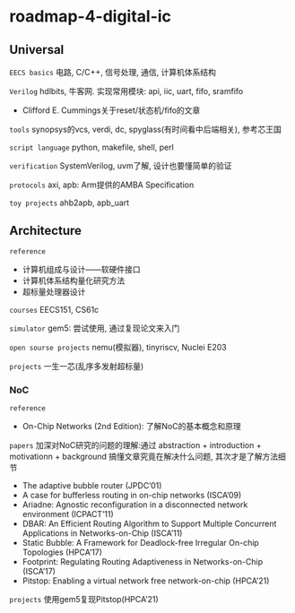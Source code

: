 # roadmap-4-digital-ic

## Universal
`EECS basics` 电路, C/C++, 信号处理, 通信, 计算机体系结构

`Verilog` hdlbits, 牛客网. 实现常用模块: api, iic, uart, fifo, sramfifo
- Clifford E. Cummings关于reset/状态机/fifo的文章

`tools` synopsys的vcs, verdi, dc, spyglass(有时间看中后端相关), 参考芯王国

`script language` python, makefile, shell, perl

`verification` SystemVerilog, uvm了解, 设计也要懂简单的验证

`protocols` axi, apb: Arm提供的AMBA Specification

`toy projects` ahb2apb, apb_uart


## Architecture
`reference`
- 计算机组成与设计——软硬件接口
- 计算机体系结构量化研究方法
- 超标量处理器设计

`courses` EECS151, CS61c

`simulator` gem5: 尝试使用, 通过复现论文来入门

`open sourse projects` nemu(模拟器), tinyriscv, Nuclei E203

`projects` 一生一芯(乱序多发射超标量)

### NoC
`reference`
- On-Chip Networks (2nd Edition): 了解NoC的基本概念和原理

`papers` 加深对NoC研究的问题的理解:通过 abstraction + introduction + motivationn + background 搞懂文章究竟在解决什么问题, 其次才是了解方法细节

- The adaptive bubble router (JPDC’01)
- A case for bufferless routing in on-chip networks (ISCA’09)
- Ariadne: Agnostic reconfiguration in a disconnected network environment (ICPACT’11)
- DBAR: An Efficient Routing Algorithm to Support Multiple Concurrent Applications in Networks-on-Chip (ISCA’11)
- Static Bubble: A Framework for Deadlock-free Irregular On-chip Topologies (HPCA’17)
- Footprint: Regulating Routing Adaptiveness in Networks-on-Chip (ISCA’17)
- Pitstop: Enabling a virtual network free network-on-chip (HPCA’21)

`projects` 使用gem5复现Pitstop(HPCA’21)
